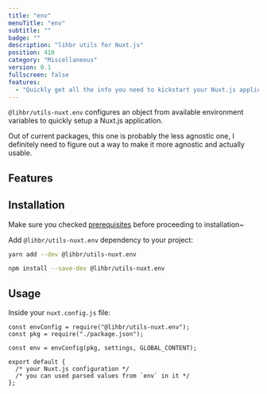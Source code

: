 ```yaml
---
title: "env"
menuTitle: "env"
subtitle: ""
badge: ""
description: "lihbr utils for Nuxt.js"
position: 410
category: "Miscellaneous"
version: 0.1
fullscreen: false
features:
  - "Quickly get all the info you need to kickstart your Nuxt.js application"
---
```


`@lihbr/utils-nuxt.env` configures an object from available environment variables to quickly setup a Nuxt.js application.

<alert type="warning">

Out of current packages, this one is probably the less agnostic one, I definitely need to figure out a way to make it more agnostic and actually usable.

</alert>

## Features

<list :items="features"></list>

## Installation

<alert type="info">

Make sure you checked [prerequisites](/prerequisites) before proceeding to installation~

</alert>

Add `@lihbr/utils-nuxt.env` dependency to your project:

<code-group>
  <code-block label="Yarn" active>

```bash
yarn add --dev @lihbr/utils-nuxt.env
```

  </code-block>
  <code-block label="npm">

```bash
npm install --save-dev @lihbr/utils-nuxt.env
```

  </code-block>
</code-group>

## Usage

Inside your `nuxt.config.js` file:

```javascript[nuxt.config.js]
const envConfig = require("@lihbr/utils-nuxt.env");
const pkg = require("./package.json");

const env = envConfig(pkg, settings, GLOBAL_CONTENT);

export default {
  /* your Nuxt.js configuration */
  /* you can used parsed values from `env` in it */
};
```

